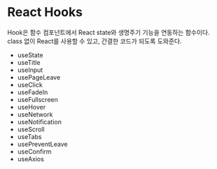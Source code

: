 # React Hooks

Hook은 함수 컴포넌트에서 React state와 생명주기 기능을 연동하는 함수이다.  
class 없이 React를 사용할 수 있고, 간결한 코드가 되도록 도와준다.

- useState
- useTitle
- useInput
- usePageLeave
- useClick
- useFadeIn
- useFullscreen
- useHover
- useNetwork
- useNotification
- useScroll
- useTabs
- usePreventLeave
- useConfirm
- useAxios
